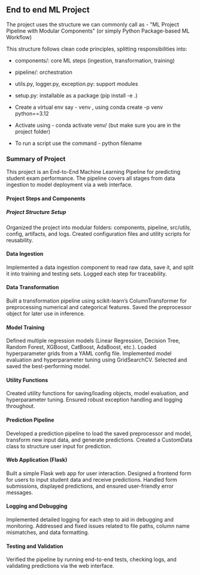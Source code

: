 ## End to end ML Project 

The project uses the structure we can commonly call as - "ML Project Pipeline with Modular Components"
(or simply Python Package-based ML Workflow)

This structure follows clean code principles, splitting responsibilities into:

- components/: core ML steps (ingestion, transformation, training)
- pipeline/: orchestration
- utils.py, logger.py, exception.py: support modules
- setup.py: installable as a package (pip install -e .)

- Create a virtual env say - venv , using  conda create -p venv python==3.12
- Activate using - conda activate venv/ (but make sure you are in the project folder)
- To run a script use the command - python filename


### Summary of Project
This project is an End-to-End Machine Learning Pipeline for predicting student exam performance. The pipeline covers all stages from data ingestion to model deployment via a web interface.

#### Project Steps and Components
##### Project Structure Setup

Organized the project into modular folders: components, pipeline, src/utils, config, artifacts, and logs.
Created configuration files and utility scripts for reusability.

#### Data Ingestion

Implemented a data ingestion component to read raw data, save it, and split it into training and testing sets.
Logged each step for traceability.

#### Data Transformation

Built a transformation pipeline using scikit-learn’s ColumnTransformer for preprocessing numerical and categorical features.
Saved the preprocessor object for later use in inference.

#### Model Training

Defined multiple regression models (Linear Regression, Decision Tree, Random Forest, XGBoost, CatBoost, AdaBoost, etc.).
Loaded hyperparameter grids from a YAML config file.
Implemented model evaluation and hyperparameter tuning using GridSearchCV.
Selected and saved the best-performing model.

#### Utility Functions

Created utility functions for saving/loading objects, model evaluation, and hyperparameter tuning.
Ensured robust exception handling and logging throughout.

#### Prediction Pipeline

Developed a prediction pipeline to load the saved preprocessor and model, transform new input data, and generate predictions.
Created a CustomData class to structure user input for prediction.

#### Web Application (Flask)

Built a simple Flask web app for user interaction.
Designed a frontend form for users to input student data and receive predictions.
Handled form submissions, displayed predictions, and ensured user-friendly error messages.

#### Logging and Debugging

Implemented detailed logging for each step to aid in debugging and monitoring.
Addressed and fixed issues related to file paths, column name mismatches, and data formatting.

#### Testing and Validation

Verified the pipeline by running end-to-end tests, checking logs, and validating predictions via the web interface.